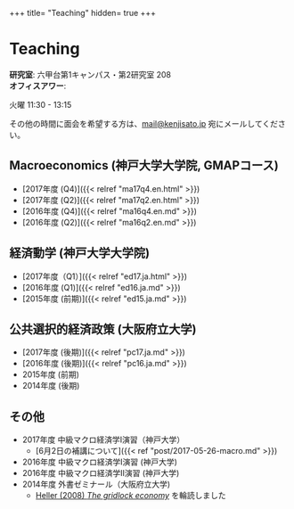+++
title= "Teaching"
hidden= true
+++

# Teaching

**研究室**: 六甲台第1キャンパス・第2研究室 208<br>
**オフィスアワー**:

火曜 11:30 - 13:15

その他の時間に面会を希望する方は、mail@kenjisato.jp 宛にメールしてください。


## Macroeconomics (神戸大学大学院, GMAPコース)

- [2017年度 (Q4)]({{< relref "ma17q4.en.html" >}})
- [2017年度 (Q2)]({{< relref "ma17q2.en.html" >}})
- [2016年度 (Q4)]({{< relref "ma16q4.en.md" >}})
- [2016年度 (Q2)]({{< relref "ma16q2.en.md" >}})

## 経済動学 (神戸大学大学院)

- [2017年度（Q1）]({{< relref "ed17.ja.html" >}})
- [2016年度 (Q1)]({{< relref "ed16.ja.md" >}})
- [2015年度 (前期)]({{< relref "ed15.ja.md" >}})


## 公共選択的経済政策 (大阪府立大学)

- [2017年度 (後期)]({{< relref "pc17.ja.md" >}})
- [2016年度 (後期)]({{< relref "pc16.ja.md" >}})
- 2015年度 (前期)
- 2014年度 (後期)

## その他

- 2017年度 中級マクロ経済学I演習（神戸大学）
  - [6月2日の補講について]({{< ref "post/2017-05-26-macro.md" >}})
- 2016年度 中級マクロ経済学I演習 (神戸大学)
- 2016年度 中級マクロ経済学II演習 (神戸大学)
- 2014年度 外書ゼミナール（大阪府立大学)
  - [Heller (2008) _The gridlock economy_](http://www.amazon.co.jp/Gridlock-Economy-Ownership-Markets-Innovation/dp/0465029167/ref=tmm_hrd_swatch_0?_encoding=UTF8&qid=&sr=) を輪読しました
